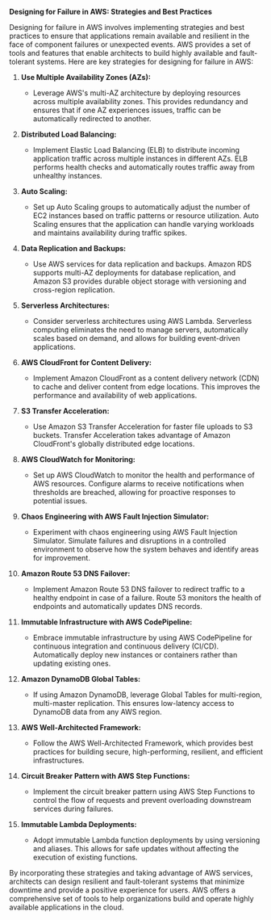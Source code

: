 **Designing for Failure in AWS: Strategies and Best Practices**

Designing for failure in AWS involves implementing strategies and best practices to ensure that applications remain available and resilient in the face of component failures or unexpected events. AWS provides a set of tools and features that enable architects to build highly available and fault-tolerant systems. Here are key strategies for designing for failure in AWS:

1. **Use Multiple Availability Zones (AZs):**
   - Leverage AWS's multi-AZ architecture by deploying resources across multiple availability zones. This provides redundancy and ensures that if one AZ experiences issues, traffic can be automatically redirected to another.

2. **Distributed Load Balancing:**
   - Implement Elastic Load Balancing (ELB) to distribute incoming application traffic across multiple instances in different AZs. ELB performs health checks and automatically routes traffic away from unhealthy instances.

3. **Auto Scaling:**
   - Set up Auto Scaling groups to automatically adjust the number of EC2 instances based on traffic patterns or resource utilization. Auto Scaling ensures that the application can handle varying workloads and maintains availability during traffic spikes.

4. **Data Replication and Backups:**
   - Use AWS services for data replication and backups. Amazon RDS supports multi-AZ deployments for database replication, and Amazon S3 provides durable object storage with versioning and cross-region replication.

5. **Serverless Architectures:**
   - Consider serverless architectures using AWS Lambda. Serverless computing eliminates the need to manage servers, automatically scales based on demand, and allows for building event-driven applications.

6. **AWS CloudFront for Content Delivery:**
   - Implement Amazon CloudFront as a content delivery network (CDN) to cache and deliver content from edge locations. This improves the performance and availability of web applications.

7. **S3 Transfer Acceleration:**
   - Use Amazon S3 Transfer Acceleration for faster file uploads to S3 buckets. Transfer Acceleration takes advantage of Amazon CloudFront's globally distributed edge locations.

8. **AWS CloudWatch for Monitoring:**
   - Set up AWS CloudWatch to monitor the health and performance of AWS resources. Configure alarms to receive notifications when thresholds are breached, allowing for proactive responses to potential issues.

9. **Chaos Engineering with AWS Fault Injection Simulator:**
   - Experiment with chaos engineering using AWS Fault Injection Simulator. Simulate failures and disruptions in a controlled environment to observe how the system behaves and identify areas for improvement.

10. **Amazon Route 53 DNS Failover:**
    - Implement Amazon Route 53 DNS failover to redirect traffic to a healthy endpoint in case of a failure. Route 53 monitors the health of endpoints and automatically updates DNS records.

11. **Immutable Infrastructure with AWS CodePipeline:**
    - Embrace immutable infrastructure by using AWS CodePipeline for continuous integration and continuous delivery (CI/CD). Automatically deploy new instances or containers rather than updating existing ones.

12. **Amazon DynamoDB Global Tables:**
    - If using Amazon DynamoDB, leverage Global Tables for multi-region, multi-master replication. This ensures low-latency access to DynamoDB data from any AWS region.

13. **AWS Well-Architected Framework:**
    - Follow the AWS Well-Architected Framework, which provides best practices for building secure, high-performing, resilient, and efficient infrastructures.

14. **Circuit Breaker Pattern with AWS Step Functions:**
    - Implement the circuit breaker pattern using AWS Step Functions to control the flow of requests and prevent overloading downstream services during failures.

15. **Immutable Lambda Deployments:**
    - Adopt immutable Lambda function deployments by using versioning and aliases. This allows for safe updates without affecting the execution of existing functions.

By incorporating these strategies and taking advantage of AWS services, architects can design resilient and fault-tolerant systems that minimize downtime and provide a positive experience for users. AWS offers a comprehensive set of tools to help organizations build and operate highly available applications in the cloud.
